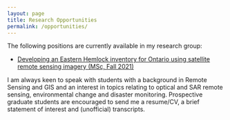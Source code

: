 ```yaml
---
layout: page
title: Research Opportunities
permalink: /opportunities/
---
```


The following positions are currently available in my research group:

- <a href="hemlock2021.html">Developing an Eastern Hemlock inventory for Ontario using satellite remote sensing imagery (MSc, Fall 2021)</a>

I am always keen to speak with students with a background in Remote Sensing and GIS and an interest in topics relating to optical and SAR remote sensing, environmental change and disaster monitoring. Prospective graduate students are encouraged to send me a resume/CV, a brief statement of interest and (unofficial) transcripts.
